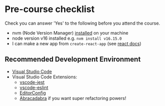 # Pre-course checklist

Check you can answer 'Yes' to the following before you attend the course.

+ nvm (Node Version Manager) [installed](https://github.com/nvm-sh/nvm#installing-and-updating=) on your machine 
+ node version v16 installed e.g. `nvm install v16.15.0`
+ I can make a new app from `create-react-app` (see [react docs](https://reactjs.org/docs/create-a-new-react-app.html))

## Recommended Development Environment

+ [Visual Studio Code](https://code.visualstudio.com/)
+ Visual Studio Code Extensions:
  - [vscode-jest](https://marketplace.visualstudio.com/items?itemName=Orta.vscode-jest)
  - [vscode-eslint](https://marketplace.visualstudio.com/items?itemName=dbaeumer.vscode-eslint)
  - [EditorConfig](https://marketplace.visualstudio.com/items?itemName=EditorConfig.EditorConfig)
  - [Abracadabra](https://marketplace.visualstudio.com/items?itemName=nicoespeon.abracadabra) if you want super refactoring powers!
